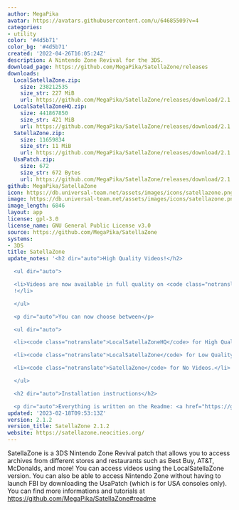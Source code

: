 ```yaml
---
author: MegaPika
avatar: https://avatars.githubusercontent.com/u/64685509?v=4
categories:
- utility
color: '#4d5b71'
color_bg: '#4d5b71'
created: '2022-04-26T16:05:24Z'
description: A Nintendo Zone Revival for the 3DS.
download_page: https://github.com/MegaPika/SatellaZone/releases
downloads:
  LocalSatellaZone.zip:
    size: 238212535
    size_str: 227 MiB
    url: https://github.com/MegaPika/SatellaZone/releases/download/2.1.2/LocalSatellaZone.zip
  LocalSatellaZoneHQ.zip:
    size: 441867850
    size_str: 421 MiB
    url: https://github.com/MegaPika/SatellaZone/releases/download/2.1.2/LocalSatellaZoneHQ.zip
  SatellaZone.zip:
    size: 11659834
    size_str: 11 MiB
    url: https://github.com/MegaPika/SatellaZone/releases/download/2.1.2/SatellaZone.zip
  UsaPatch.zip:
    size: 672
    size_str: 672 Bytes
    url: https://github.com/MegaPika/SatellaZone/releases/download/2.1.2/UsaPatch.zip
github: MegaPika/SatellaZone
icon: https://db.universal-team.net/assets/images/icons/satellazone.png
image: https://db.universal-team.net/assets/images/icons/satellazone.png
image_length: 6846
layout: app
license: gpl-3.0
license_name: GNU General Public License v3.0
source: https://github.com/MegaPika/SatellaZone
systems:
- 3DS
title: SatellaZone
update_notes: '<h2 dir="auto">High Quality Videos!</h2>

  <ul dir="auto">

  <li>Videos are now available in full quality on <code class="notranslate">LocalSatellaZoneHQ</code>
  !</li>

  </ul>

  <p dir="auto">You can now choose between</p>

  <ul dir="auto">

  <li><code class="notranslate">LocalSatellaZoneHQ</code> for High Quality Videos.</li>

  <li><code class="notranslate">LocalSatellaZone</code> for Low Quality Videos.</li>

  <li><code class="notranslate">SatellaZone</code> for No Videos.</li>

  </ul>

  <h2 dir="auto">Installation instructions</h2>

  <p dir="auto">Everything is written on the Readme: <a href="https://github.com/MegaPika/SatellaZone#readme">https://github.com/MegaPika/SatellaZone#readme</a></p>'
updated: '2023-02-18T09:53:13Z'
version: 2.1.2
version_title: SatellaZone 2.1.2
website: https://satellazone.neocities.org/
---
```

SatellaZone is a 3DS Nintendo Zone Revival patch that allows you to access archives from different stores and restaurants such as Best Buy, AT&T, McDonalds, and more!
 You can access videos using the LocalSatellaZone version.
 You can also be able to access Nintendo Zone without having to launch FBI by downloading the UsaPatch (which is for USA consoles only).
 You can find more informations and tutorials at https://github.com/MegaPika/SatellaZone#readme